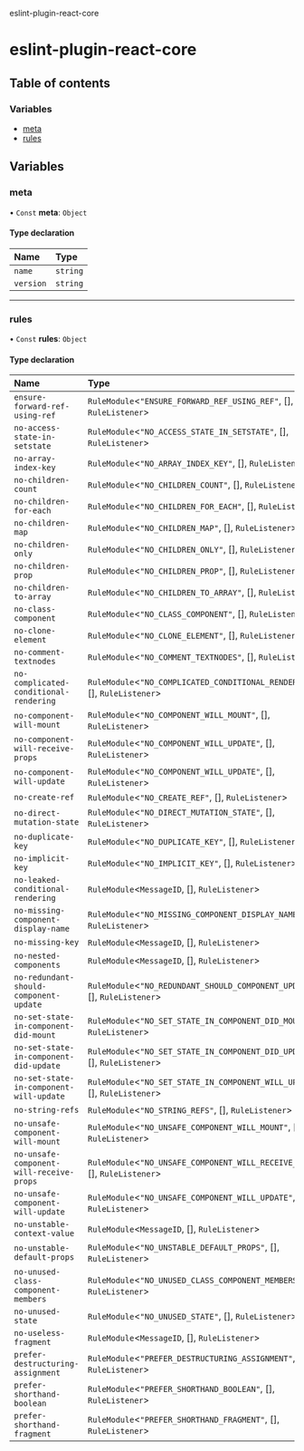 eslint-plugin-react-core

# eslint-plugin-react-core

## Table of contents

### Variables

- [meta](README.md#meta)
- [rules](README.md#rules)

## Variables

### meta

• `Const` **meta**: `Object`

#### Type declaration

| Name | Type |
| :------ | :------ |
| `name` | `string` |
| `version` | `string` |

___

### rules

• `Const` **rules**: `Object`

#### Type declaration

| Name | Type |
| :------ | :------ |
| `ensure-forward-ref-using-ref` | `RuleModule`\<``"ENSURE_FORWARD_REF_USING_REF"``, [], `RuleListener`\> |
| `no-access-state-in-setstate` | `RuleModule`\<``"NO_ACCESS_STATE_IN_SETSTATE"``, [], `RuleListener`\> |
| `no-array-index-key` | `RuleModule`\<``"NO_ARRAY_INDEX_KEY"``, [], `RuleListener`\> |
| `no-children-count` | `RuleModule`\<``"NO_CHILDREN_COUNT"``, [], `RuleListener`\> |
| `no-children-for-each` | `RuleModule`\<``"NO_CHILDREN_FOR_EACH"``, [], `RuleListener`\> |
| `no-children-map` | `RuleModule`\<``"NO_CHILDREN_MAP"``, [], `RuleListener`\> |
| `no-children-only` | `RuleModule`\<``"NO_CHILDREN_ONLY"``, [], `RuleListener`\> |
| `no-children-prop` | `RuleModule`\<``"NO_CHILDREN_PROP"``, [], `RuleListener`\> |
| `no-children-to-array` | `RuleModule`\<``"NO_CHILDREN_TO_ARRAY"``, [], `RuleListener`\> |
| `no-class-component` | `RuleModule`\<``"NO_CLASS_COMPONENT"``, [], `RuleListener`\> |
| `no-clone-element` | `RuleModule`\<``"NO_CLONE_ELEMENT"``, [], `RuleListener`\> |
| `no-comment-textnodes` | `RuleModule`\<``"NO_COMMENT_TEXTNODES"``, [], `RuleListener`\> |
| `no-complicated-conditional-rendering` | `RuleModule`\<``"NO_COMPLICATED_CONDITIONAL_RENDERING"``, [], `RuleListener`\> |
| `no-component-will-mount` | `RuleModule`\<``"NO_COMPONENT_WILL_MOUNT"``, [], `RuleListener`\> |
| `no-component-will-receive-props` | `RuleModule`\<``"NO_COMPONENT_WILL_UPDATE"``, [], `RuleListener`\> |
| `no-component-will-update` | `RuleModule`\<``"NO_COMPONENT_WILL_UPDATE"``, [], `RuleListener`\> |
| `no-create-ref` | `RuleModule`\<``"NO_CREATE_REF"``, [], `RuleListener`\> |
| `no-direct-mutation-state` | `RuleModule`\<``"NO_DIRECT_MUTATION_STATE"``, [], `RuleListener`\> |
| `no-duplicate-key` | `RuleModule`\<``"NO_DUPLICATE_KEY"``, [], `RuleListener`\> |
| `no-implicit-key` | `RuleModule`\<``"NO_IMPLICIT_KEY"``, [], `RuleListener`\> |
| `no-leaked-conditional-rendering` | `RuleModule`\<`MessageID`, [], `RuleListener`\> |
| `no-missing-component-display-name` | `RuleModule`\<``"NO_MISSING_COMPONENT_DISPLAY_NAME"``, [], `RuleListener`\> |
| `no-missing-key` | `RuleModule`\<`MessageID`, [], `RuleListener`\> |
| `no-nested-components` | `RuleModule`\<`MessageID`, [], `RuleListener`\> |
| `no-redundant-should-component-update` | `RuleModule`\<``"NO_REDUNDANT_SHOULD_COMPONENT_UPDATE"``, [], `RuleListener`\> |
| `no-set-state-in-component-did-mount` | `RuleModule`\<``"NO_SET_STATE_IN_COMPONENT_DID_MOUNT"``, [], `RuleListener`\> |
| `no-set-state-in-component-did-update` | `RuleModule`\<``"NO_SET_STATE_IN_COMPONENT_DID_UPDATE"``, [], `RuleListener`\> |
| `no-set-state-in-component-will-update` | `RuleModule`\<``"NO_SET_STATE_IN_COMPONENT_WILL_UPDATE"``, [], `RuleListener`\> |
| `no-string-refs` | `RuleModule`\<``"NO_STRING_REFS"``, [], `RuleListener`\> |
| `no-unsafe-component-will-mount` | `RuleModule`\<``"NO_UNSAFE_COMPONENT_WILL_MOUNT"``, [], `RuleListener`\> |
| `no-unsafe-component-will-receive-props` | `RuleModule`\<``"NO_UNSAFE_COMPONENT_WILL_RECEIVE_PROPS"``, [], `RuleListener`\> |
| `no-unsafe-component-will-update` | `RuleModule`\<``"NO_UNSAFE_COMPONENT_WILL_UPDATE"``, [], `RuleListener`\> |
| `no-unstable-context-value` | `RuleModule`\<`MessageID`, [], `RuleListener`\> |
| `no-unstable-default-props` | `RuleModule`\<``"NO_UNSTABLE_DEFAULT_PROPS"``, [], `RuleListener`\> |
| `no-unused-class-component-members` | `RuleModule`\<``"NO_UNUSED_CLASS_COMPONENT_MEMBERS"``, [], `RuleListener`\> |
| `no-unused-state` | `RuleModule`\<``"NO_UNUSED_STATE"``, [], `RuleListener`\> |
| `no-useless-fragment` | `RuleModule`\<`MessageID`, [], `RuleListener`\> |
| `prefer-destructuring-assignment` | `RuleModule`\<``"PREFER_DESTRUCTURING_ASSIGNMENT"``, [], `RuleListener`\> |
| `prefer-shorthand-boolean` | `RuleModule`\<``"PREFER_SHORTHAND_BOOLEAN"``, [], `RuleListener`\> |
| `prefer-shorthand-fragment` | `RuleModule`\<``"PREFER_SHORTHAND_FRAGMENT"``, [], `RuleListener`\> |
